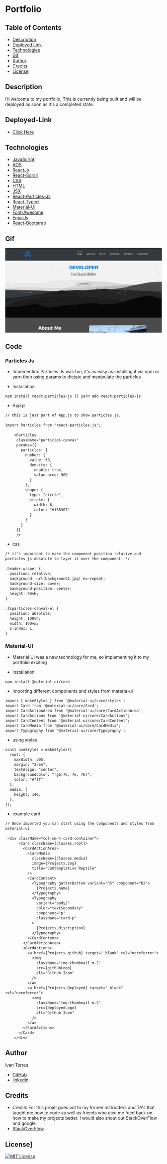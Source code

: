 # Portfolio

## Table of Contents

- [Description](#Description)
- [Deployed Link](#Deployed-Link)
- [Technologies](#Technologies)
- [Gif](#Gif)
- [Author](#Author)
- [Credits](#Credits)
- [License](#License)

## Description

Hi welcome to my portfolio, This is currently being built and will be deployed as soon as it's a completed state.

## Deployed-Link

- [Click Here](https://ivantorresmia.github.io/Portfolio/)

## Technologies

- [JavaScript](https://www.w3schools.com/js/)
- [AOS](https://michalsnik.github.io/aos/)
- [ReactJs](https://reactjs.org/)
- [React-Scroll](https://www.npmjs.com/package/react-scroll)
- [CSS](https://www.w3schools.com/css/)
- [HTML](https://www.w3schools.com/html/)
- [JSX](https://reactjs.org/docs/introducing-jsx.html)
- [React-Particles-Js](https://www.npmjs.com/package/react-particles-js)
- [React-Typed](https://www.npmjs.com/package/react-typed)
- [Material-Ui](https://material-ui.com/)
- [Font-Awesome](https://fontawesome.com/)
- [EmailJs](https://www.emailjs.com/)
- [React-Bootstrap](https://react-bootstrap.github.io/)

## Gif

![Gif](./Portfolio2.gif)

## Code

### Particles Js

- Impementinc Particles Js was fun, it's as easy as installing it via npm or yarn then using params to dictate and manipulate the particles

* Installation

```
npm install react-particles-js || yarn add react-particles-js
```

- App.js

```
// this is just part of App.js to show particles js.

import Particles from "react-particles-js";

    <Particles
     className="particles-canvas"
     params={{
       particles: {
         number: {
           value: 30,
           density: {
             enable: true,
             value_area: 900
           }
         },
         shape: {
           type: "circle",
           stroke: {
             width: 6,
             color: "#156307"
           }
         }
       }
     }}
     />
```

- css

```
/* it's important to make the component position relative and particles js obsolute to layer it over the component  */

.header-wraper {
  position: relative;
  background: url(background2.jpg) no-repeat;
  background-size: cover;
  background-position: center;
  height: 90vh;
}

.tsparticles-canvas-el {
  position: absolute;
  height: 100vh;
  width: 100vw;
  z-index: 1;
}
```

### Material-UI

* Material UI was a new technology for me, so implementing it to my portfolio exciting

- installation

```
npm install @material-ui/core
```

- Importing different components and styles from materia-ui

```
import { makeStyles } from '@material-ui/core/styles';
import Card from '@material-ui/core/Card';
import CardActionArea from '@material-ui/core/CardActionArea';
import CardActions from '@material-ui/core/CardActions';
import CardContent from '@material-ui/core/CardContent';
import CardMedia from '@material-ui/core/CardMedia';
import Typography from '@material-ui/core/Typography';
```

- using styles

```
const useStyles = makeStyles({
  root: {
    maxWidth: 395,
    margin: "2rem",
    textAlign: "center",
    backgroundColor: "rgb(76, 76, 76)",
    color: "#fff"
  },
  media: {
    height: 140,
  },
});
```

- example card

```
// Once Imported you can start using the components and styles from material-ui

 <div className="col-sm-4 card-container">
      <Card className={classes.root}>
        <CardActionArea>
          <CardMedia
            className={classes.media}
            image={Projects.img}
            title="Contemplative Reptile"
          />
          <CardContent>
            <Typography gutterBottom variant="h5" component="h2">
              {Projects.name}
            </Typography>
            <Typography
              variant="body2"
              color="textSecondary"
              component="p"
              className="card-p"
            >
              {Projects.discription}
            </Typography>
          </CardContent>
        </CardActionArea>
        <CardActions>
          <a href={Projects.github} target="_blank" rel="noreferrer">
            <img
              className="img-thumbnail m-2"
              src={githubLogo}
              alt="GitHub Icon"
            />
          </a>
          <a href={Projects.Deployed} target="_blank" rel="noreferrer">
            <img
              className="img-thumbnail m-2"
              src={deployedLogo}
              alt="GitHub Icon"
            />
          </a>
        </CardActions>
      </Card>
    </div>
```

## Author

Ivan Torres

- [GitHub](https://github.com/IvanTorresMia)
- [linkedIn](www.linkedin.com/in/ivan-torres-0828931b2)

## Credits

- Credits For this projet goes out to my former instructers and TA's that taught me how to code as well as friends who give me feed back on how to make my projects better. I would also shout out StackOverFlow and google.
- [StackOverFlow](https://stackoverflow.com/)

## License]

[![MIT License](https://img.shields.io/badge/License-MIT-blue.svg)](https://www.mit.edu/~amini/LICENSE.md)
